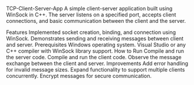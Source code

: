 TCP-Client-Server-App
A simple client-server application built using WinSock in C++. The server listens on a specified port, accepts client connections, and basic communication between the client and the server.

Features
Implemented socket creation, binding, and connection using WinSock.
Demonstrates sending and receiving messages between client and server.
Prerequisites
Windows operating system.
Visual Studio or any C++ compiler with WinSock library support.
How to Run
Compile and run the server code.
Compile and run the client code.
Observe the message exchange between the client and server.
Improvements
Add error handling for invalid message sizes.
Expand functionality to support multiple clients concurrently.
Encrypt messages for secure communication.
